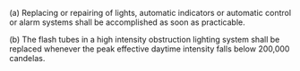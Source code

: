 (a) Replacing or repairing of lights, automatic indicators or automatic control or alarm systems shall be accomplished as soon as practicable.

(b) The flash tubes in a high intensity obstruction lighting system shall be replaced whenever the peak effective daytime intensity falls below 200,000 candelas.

